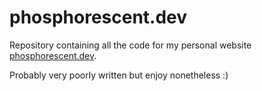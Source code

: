 # phosphorescent.dev
Repository containing all the code for my personal website [phosphorescent.dev](https://phosphorescent.dev).

Probably very poorly written but enjoy nonetheless :)
